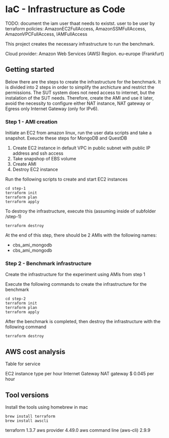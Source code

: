# IaC - Infrastructure as Code

TODO: document the iam user thaat needs to existst. user to be user by terraform policies: AmazonEC2FullAccess, AmazonSSMFullAccess, AmazonVPCFullAccess, IAMFullAccess

This project creates the necessary infrastructure to run the benchmark.

Cloud provider: Amazon Web Services (AWS)
Region. eu-europe (Frankfurt)

## Getting started

Below there are the steps to create the infrastructure for the benchmark.
It is divided into 2 steps in order to simplify the archicture and restrict the permissions.
The SUT system does not need access to internet, but the instalation of the SUT needs.
Therefore, create the AMI and use it later, avoid the necessity to configure either NAT instance, 
NAT gateway or Egress only Internet Gateway (only for IPv6).

### Step 1 - AMI creation

Initiate an EC2 from amazon linux, run the user data scripts and take a snapshot.
Exeucte these steps for MongoDB and QuestDB

1. Create EC2 instance in default VPC in public subnet with public IP address and ssh access
1. Take snapshop of EBS volume
1. Create AMI
1. Destroy EC2 instance

Run the following scripts to create and start EC2 instances

```shell
cd step-1
terraform init
terraform plan
terraform apply
```

To destroy the infrastructure, execute this (assuming inside of subfolder /step-1)

```shell
terraform destroy
```

At the end of this step, there should be 2 AMIs with the following names:

- cbs_ami_mongodb
- cbs_ami_mongodb

### Step 2 - Benchmark infrastructure

Create the infrastructure for the experiment using AMIs from step 1

Execute the following commands to create the infrastructure for the benchmark

```shell
cd step-2
terraform init
terraform plan
terraform apply
```

After the benchmark is completed, then destroy the infrastructure with the following command

```shell
terraform destroy
```

## AWS cost analysis

Table for service

EC2 instance type per hour
Internet Gateway
NAT gateway $ 0.045 per hour

## Tool versions

Install the tools using homebrew in mac

```shell
brew install terraform
brew install awscli
```

terraform 1.3.7
aws provider 4.49.0
aws command line (aws-cli) 2.9.9

